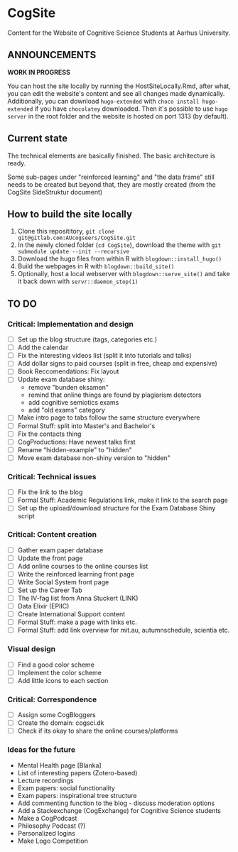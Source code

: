 # CogSite

Content for the Website of Cognitive Science Students at Aarhus University.

## ANNOUNCEMENTS

**WORK IN PROGRESS**

You can host the site locally by running the HostSiteLocally.Rmd, after what, you can
edit the website's content and see all changes made dynamically. Additionally, you
can download `hugo-extended` with `choco install hugo-extended` if you have
`chocolatey` downloaded. Then it's possible to use `hugo server` in the root
folder and the website is hosted on port 1313 (by default).

## Current state

The technical elements are basically finished. The basic architecture is ready.

Some sub-pages under "reinforced learning" and "the data frame" still needs to
be created but beyond that, they are mostly created (from the CogSite SideStruktur document)

## How to build the site locally

1. Clone this reposititory, `git clone git@gitlab.com:AUcogseers/CogSite.git`
2. In the newly cloned folder (`cd CogSite`), download the theme with `git submodule update --init --recursive`
3. Download the hugo files from within R with `blogdown::install_hugo()`
4. Build the webpages in R with `blogdown::build_site()`
5. Optionally, host a local webserver with `blogdown::serve_site()` and take it back down with `servr::daemon_stop(1)`

## TO DO

### Critical: Implementation and design

- [ ] Set up the blog structure (tags, categories etc.)
- [ ] Add the calendar
- [ ] Fix the interesting videos list (split it into tutorials and talks)
- [ ] Add dollar signs to paid courses (split in free, cheap and expensive)
- [ ] Book Reccomendations: Fix layout
- [ ] Update exam database shiny:
    - remove "bunden eksamen"
    - remind that online things are found by plagiarism detectors
    - add cognitive semiotics exams
    - add "old exams" category
- [ ] Make intro page to tabs follow the same structure everywhere
- [ ] Formal Stuff: split into Master's and Bachelor's
- [ ] Fix the contacts thing
- [ ] CogProductions: Have newest talks first
- [ ] Rename “hidden-example" to "hidden"
- [ ] Move exam database non-shiny version to "hidden"

### Critical: Technical issues

- [ ] Fix the link to the blog
- [ ] Formal Stuff: Academic Regulations link, make it link to the search page
- [ ] Set up the upload/download structure for the Exam Database Shiny script

### Critical: Content creation

- [ ] Gather exam paper database
- [ ] Update the front page
- [ ] Add online courses to the online courses list
- [ ] Write the reinforced learning front page
- [ ] Write Social System front page
- [ ] Set up the Career Tab
- [ ] The IV-fag list from Anna Stuckert (LINK)
- [ ] Data Elixir (EPIIC)
- [ ] Create International Support content
- [ ] Formal Stuff: make a page with links etc.
- [ ] Formal Stuff: add link overview for mit.au, autumnschedule, scientia etc.

### Visual design

- [ ] Find a good color scheme
- [ ] Implement the color scheme
- [ ] Add little icons to each section

### Critical: Correspondence

- [ ] Assign some CogBloggers
- [ ] Create the domain: cogsci.dk
- [ ] Check if its okay to share the online courses/platforms

### Ideas for the future

- Mental Health page [Blanka]
- List of interesting papers (Zotero-based)
- Lecture recordings
- Exam papers: social functionality
- Exam papers: inspirational tree structure
- Add commenting function to the blog - discuss moderation options
- Add a Stackexchange (CogExchange) for Cognitive Science students
- Make a CogPodcast
- Philosophy Podcast (?)
- Personalized logins
- Make Logo Competition
